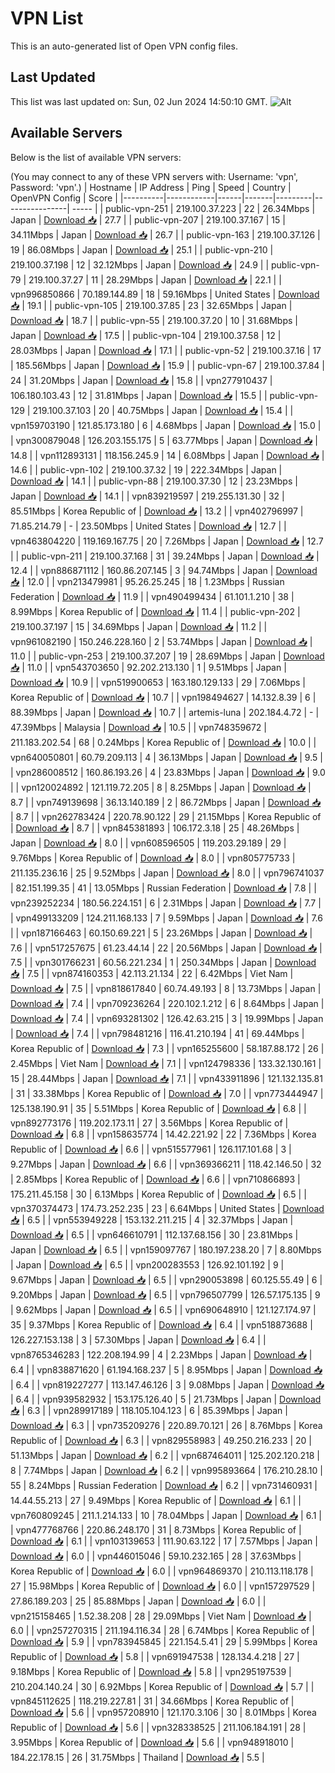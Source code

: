 # VPN List

This is an auto-generated list of Open VPN config files.

## Last Updated

This list was last updated on: Sun, 02 Jun 2024 14:50:10 GMT.
![Alt](https://repobeats.axiom.co/api/embed/186b98318ef1479477931607c1ad7d823f12451f.svg "Repobeats analytics image")

## Available Servers

Below is the list of available VPN servers:

(You may connect to any of these VPN servers with: Username: 'vpn', Password: 'vpn'.)
| Hostname | IP Address | Ping | Speed | Country | OpenVPN Config | Score |
|----------|------------|------|-------|---------|----------------| ----- |
| public-vpn-251 | 219.100.37.223 | 22 | 26.34Mbps | Japan | [Download 📥](./configs/server_0_JP.ovpn) | 27.7 |
| public-vpn-207 | 219.100.37.167 | 15 | 34.11Mbps | Japan | [Download 📥](./configs/server_1_JP.ovpn) | 26.7 |
| public-vpn-163 | 219.100.37.126 | 19 | 86.08Mbps | Japan | [Download 📥](./configs/server_2_JP.ovpn) | 25.1 |
| public-vpn-210 | 219.100.37.198 | 12 | 32.12Mbps | Japan | [Download 📥](./configs/server_3_JP.ovpn) | 24.9 |
| public-vpn-79 | 219.100.37.27 | 11 | 28.29Mbps | Japan | [Download 📥](./configs/server_4_JP.ovpn) | 22.1 |
| vpn996850866 | 70.189.144.89 | 18 | 59.16Mbps | United States | [Download 📥](./configs/server_5_US.ovpn) | 19.1 |
| public-vpn-105 | 219.100.37.85 | 23 | 32.65Mbps | Japan | [Download 📥](./configs/server_6_JP.ovpn) | 18.7 |
| public-vpn-55 | 219.100.37.20 | 10 | 31.68Mbps | Japan | [Download 📥](./configs/server_7_JP.ovpn) | 17.5 |
| public-vpn-104 | 219.100.37.58 | 12 | 28.03Mbps | Japan | [Download 📥](./configs/server_8_JP.ovpn) | 17.1 |
| public-vpn-52 | 219.100.37.16 | 17 | 185.56Mbps | Japan | [Download 📥](./configs/server_9_JP.ovpn) | 15.9 |
| public-vpn-67 | 219.100.37.84 | 24 | 31.20Mbps | Japan | [Download 📥](./configs/server_10_JP.ovpn) | 15.8 |
| vpn277910437 | 106.180.103.43 | 12 | 31.81Mbps | Japan | [Download 📥](./configs/server_11_JP.ovpn) | 15.5 |
| public-vpn-129 | 219.100.37.103 | 20 | 40.75Mbps | Japan | [Download 📥](./configs/server_12_JP.ovpn) | 15.4 |
| vpn159703190 | 121.85.173.180 | 6 | 4.68Mbps | Japan | [Download 📥](./configs/server_13_JP.ovpn) | 15.0 |
| vpn300879048 | 126.203.155.175 | 5 | 63.77Mbps | Japan | [Download 📥](./configs/server_14_JP.ovpn) | 14.8 |
| vpn112893131 | 118.156.245.9 | 14 | 6.08Mbps | Japan | [Download 📥](./configs/server_15_JP.ovpn) | 14.6 |
| public-vpn-102 | 219.100.37.32 | 19 | 222.34Mbps | Japan | [Download 📥](./configs/server_16_JP.ovpn) | 14.1 |
| public-vpn-88 | 219.100.37.30 | 12 | 23.23Mbps | Japan | [Download 📥](./configs/server_17_JP.ovpn) | 14.1 |
| vpn839219597 | 219.255.131.30 | 32 | 85.51Mbps | Korea Republic of | [Download 📥](./configs/server_18_KR.ovpn) | 13.2 |
| vpn402796997 | 71.85.214.79 | - | 23.50Mbps | United States | [Download 📥](./configs/server_19_US.ovpn) | 12.7 |
| vpn463804220 | 119.169.167.75 | 20 | 7.26Mbps | Japan | [Download 📥](./configs/server_20_JP.ovpn) | 12.7 |
| public-vpn-211 | 219.100.37.168 | 31 | 39.24Mbps | Japan | [Download 📥](./configs/server_21_JP.ovpn) | 12.4 |
| vpn886871112 | 160.86.207.145 | 3 | 94.74Mbps | Japan | [Download 📥](./configs/server_22_JP.ovpn) | 12.0 |
| vpn213479981 | 95.26.25.245 | 18 | 1.23Mbps | Russian Federation | [Download 📥](./configs/server_23_RU.ovpn) | 11.9 |
| vpn490499434 | 61.101.1.210 | 38 | 8.99Mbps | Korea Republic of | [Download 📥](./configs/server_24_KR.ovpn) | 11.4 |
| public-vpn-202 | 219.100.37.197 | 15 | 34.69Mbps | Japan | [Download 📥](./configs/server_25_JP.ovpn) | 11.2 |
| vpn961082190 | 150.246.228.160 | 2 | 53.74Mbps | Japan | [Download 📥](./configs/server_26_JP.ovpn) | 11.0 |
| public-vpn-253 | 219.100.37.207 | 19 | 28.69Mbps | Japan | [Download 📥](./configs/server_27_JP.ovpn) | 11.0 |
| vpn543703650 | 92.202.213.130 | 1 | 9.51Mbps | Japan | [Download 📥](./configs/server_28_JP.ovpn) | 10.9 |
| vpn519900653 | 163.180.129.133 | 29 | 7.06Mbps | Korea Republic of | [Download 📥](./configs/server_29_KR.ovpn) | 10.7 |
| vpn198494627 | 14.132.8.39 | 6 | 88.39Mbps | Japan | [Download 📥](./configs/server_30_JP.ovpn) | 10.7 |
| artemis-luna | 202.184.4.72 | - | 47.39Mbps | Malaysia | [Download 📥](./configs/server_31_MY.ovpn) | 10.5 |
| vpn748359672 | 211.183.202.54 | 68 | 0.24Mbps | Korea Republic of | [Download 📥](./configs/server_32_KR.ovpn) | 10.0 |
| vpn640050801 | 60.79.209.113 | 4 | 36.13Mbps | Japan | [Download 📥](./configs/server_33_JP.ovpn) | 9.5 |
| vpn286008512 | 160.86.193.26 | 4 | 23.83Mbps | Japan | [Download 📥](./configs/server_34_JP.ovpn) | 9.0 |
| vpn120024892 | 121.119.72.205 | 8 | 8.25Mbps | Japan | [Download 📥](./configs/server_35_JP.ovpn) | 8.7 |
| vpn749139698 | 36.13.140.189 | 2 | 86.72Mbps | Japan | [Download 📥](./configs/server_36_JP.ovpn) | 8.7 |
| vpn262783424 | 220.78.90.122 | 29 | 21.15Mbps | Korea Republic of | [Download 📥](./configs/server_37_KR.ovpn) | 8.7 |
| vpn845381893 | 106.172.3.18 | 25 | 48.26Mbps | Japan | [Download 📥](./configs/server_38_JP.ovpn) | 8.0 |
| vpn608596505 | 119.203.29.189 | 29 | 9.76Mbps | Korea Republic of | [Download 📥](./configs/server_39_KR.ovpn) | 8.0 |
| vpn805775733 | 211.135.236.16 | 25 | 9.52Mbps | Japan | [Download 📥](./configs/server_40_JP.ovpn) | 8.0 |
| vpn796741037 | 82.151.199.35 | 41 | 13.05Mbps | Russian Federation | [Download 📥](./configs/server_41_RU.ovpn) | 7.8 |
| vpn239252234 | 180.56.224.151 | 6 | 2.31Mbps | Japan | [Download 📥](./configs/server_42_JP.ovpn) | 7.7 |
| vpn499133209 | 124.211.168.133 | 7 | 9.59Mbps | Japan | [Download 📥](./configs/server_43_JP.ovpn) | 7.6 |
| vpn187166463 | 60.150.69.221 | 5 | 23.26Mbps | Japan | [Download 📥](./configs/server_44_JP.ovpn) | 7.6 |
| vpn517257675 | 61.23.44.14 | 22 | 20.56Mbps | Japan | [Download 📥](./configs/server_45_JP.ovpn) | 7.5 |
| vpn301766231 | 60.56.221.234 | 1 | 250.34Mbps | Japan | [Download 📥](./configs/server_46_JP.ovpn) | 7.5 |
| vpn874160353 | 42.113.21.134 | 22 | 6.42Mbps | Viet Nam | [Download 📥](./configs/server_47_VN.ovpn) | 7.5 |
| vpn818617840 | 60.74.49.193 | 8 | 13.73Mbps | Japan | [Download 📥](./configs/server_48_JP.ovpn) | 7.4 |
| vpn709236264 | 220.102.1.212 | 6 | 8.64Mbps | Japan | [Download 📥](./configs/server_49_JP.ovpn) | 7.4 |
| vpn693281302 | 126.42.63.215 | 3 | 19.99Mbps | Japan | [Download 📥](./configs/server_50_JP.ovpn) | 7.4 |
| vpn798481216 | 116.41.210.194 | 41 | 69.44Mbps | Korea Republic of | [Download 📥](./configs/server_51_KR.ovpn) | 7.3 |
| vpn165255600 | 58.187.88.172 | 26 | 2.45Mbps | Viet Nam | [Download 📥](./configs/server_52_VN.ovpn) | 7.1 |
| vpn124798336 | 133.32.130.161 | 15 | 28.44Mbps | Japan | [Download 📥](./configs/server_53_JP.ovpn) | 7.1 |
| vpn433911896 | 121.132.135.81 | 31 | 33.38Mbps | Korea Republic of | [Download 📥](./configs/server_54_KR.ovpn) | 7.0 |
| vpn773444947 | 125.138.190.91 | 35 | 5.51Mbps | Korea Republic of | [Download 📥](./configs/server_55_KR.ovpn) | 6.8 |
| vpn892773176 | 119.202.173.11 | 27 | 3.56Mbps | Korea Republic of | [Download 📥](./configs/server_56_KR.ovpn) | 6.8 |
| vpn158635774 | 14.42.221.92 | 22 | 7.36Mbps | Korea Republic of | [Download 📥](./configs/server_57_KR.ovpn) | 6.6 |
| vpn515577961 | 126.117.101.68 | 3 | 9.27Mbps | Japan | [Download 📥](./configs/server_58_JP.ovpn) | 6.6 |
| vpn369366211 | 118.42.146.50 | 32 | 2.85Mbps | Korea Republic of | [Download 📥](./configs/server_59_KR.ovpn) | 6.6 |
| vpn710866893 | 175.211.45.158 | 30 | 6.13Mbps | Korea Republic of | [Download 📥](./configs/server_60_KR.ovpn) | 6.5 |
| vpn370374473 | 174.73.252.235 | 23 | 6.64Mbps | United States | [Download 📥](./configs/server_61_US.ovpn) | 6.5 |
| vpn553949228 | 153.132.211.215 | 4 | 32.37Mbps | Japan | [Download 📥](./configs/server_62_JP.ovpn) | 6.5 |
| vpn646610791 | 112.137.68.156 | 30 | 23.81Mbps | Japan | [Download 📥](./configs/server_63_JP.ovpn) | 6.5 |
| vpn159097767 | 180.197.238.20 | 7 | 8.80Mbps | Japan | [Download 📥](./configs/server_64_JP.ovpn) | 6.5 |
| vpn200283553 | 126.92.101.192 | 9 | 9.67Mbps | Japan | [Download 📥](./configs/server_65_JP.ovpn) | 6.5 |
| vpn290053898 | 60.125.55.49 | 6 | 9.20Mbps | Japan | [Download 📥](./configs/server_66_JP.ovpn) | 6.5 |
| vpn796507799 | 126.57.175.135 | 9 | 9.62Mbps | Japan | [Download 📥](./configs/server_67_JP.ovpn) | 6.5 |
| vpn690648910 | 121.127.174.97 | 35 | 9.37Mbps | Korea Republic of | [Download 📥](./configs/server_68_KR.ovpn) | 6.4 |
| vpn518873688 | 126.227.153.138 | 3 | 57.30Mbps | Japan | [Download 📥](./configs/server_69_JP.ovpn) | 6.4 |
| vpn8765346283 | 122.208.194.99 | 4 | 2.23Mbps | Japan | [Download 📥](./configs/server_70_JP.ovpn) | 6.4 |
| vpn838871620 | 61.194.168.237 | 5 | 8.95Mbps | Japan | [Download 📥](./configs/server_71_JP.ovpn) | 6.4 |
| vpn819227277 | 113.147.46.126 | 3 | 9.08Mbps | Japan | [Download 📥](./configs/server_72_JP.ovpn) | 6.4 |
| vpn939582932 | 153.175.126.40 | 5 | 21.73Mbps | Japan | [Download 📥](./configs/server_73_JP.ovpn) | 6.3 |
| vpn289917189 | 118.105.104.123 | 6 | 85.39Mbps | Japan | [Download 📥](./configs/server_74_JP.ovpn) | 6.3 |
| vpn735209276 | 220.89.70.121 | 26 | 8.76Mbps | Korea Republic of | [Download 📥](./configs/server_75_KR.ovpn) | 6.3 |
| vpn829558983 | 49.250.216.233 | 20 | 51.13Mbps | Japan | [Download 📥](./configs/server_76_JP.ovpn) | 6.2 |
| vpn687464011 | 125.202.120.218 | 8 | 7.74Mbps | Japan | [Download 📥](./configs/server_77_JP.ovpn) | 6.2 |
| vpn995893664 | 176.210.28.10 | 55 | 8.24Mbps | Russian Federation | [Download 📥](./configs/server_78_RU.ovpn) | 6.2 |
| vpn731460931 | 14.44.55.213 | 27 | 9.49Mbps | Korea Republic of | [Download 📥](./configs/server_79_KR.ovpn) | 6.1 |
| vpn760809245 | 211.1.214.133 | 10 | 78.04Mbps | Japan | [Download 📥](./configs/server_80_JP.ovpn) | 6.1 |
| vpn477768766 | 220.86.248.170 | 31 | 8.73Mbps | Korea Republic of | [Download 📥](./configs/server_81_KR.ovpn) | 6.1 |
| vpn103139653 | 111.90.63.122 | 17 | 7.57Mbps | Japan | [Download 📥](./configs/server_82_JP.ovpn) | 6.0 |
| vpn446015046 | 59.10.232.165 | 28 | 37.63Mbps | Korea Republic of | [Download 📥](./configs/server_83_KR.ovpn) | 6.0 |
| vpn964869370 | 210.113.118.178 | 27 | 15.98Mbps | Korea Republic of | [Download 📥](./configs/server_84_KR.ovpn) | 6.0 |
| vpn157297529 | 27.86.189.203 | 25 | 85.88Mbps | Japan | [Download 📥](./configs/server_85_JP.ovpn) | 6.0 |
| vpn215158465 | 1.52.38.208 | 28 | 29.09Mbps | Viet Nam | [Download 📥](./configs/server_86_VN.ovpn) | 6.0 |
| vpn257270315 | 211.194.116.34 | 28 | 6.74Mbps | Korea Republic of | [Download 📥](./configs/server_87_KR.ovpn) | 5.9 |
| vpn783945845 | 221.154.5.41 | 29 | 5.99Mbps | Korea Republic of | [Download 📥](./configs/server_88_KR.ovpn) | 5.8 |
| vpn691947538 | 128.134.4.218 | 27 | 9.18Mbps | Korea Republic of | [Download 📥](./configs/server_89_KR.ovpn) | 5.8 |
| vpn295197539 | 210.204.140.24 | 30 | 6.92Mbps | Korea Republic of | [Download 📥](./configs/server_90_KR.ovpn) | 5.7 |
| vpn845112625 | 118.219.227.81 | 31 | 34.66Mbps | Korea Republic of | [Download 📥](./configs/server_91_KR.ovpn) | 5.6 |
| vpn957208910 | 121.170.3.106 | 30 | 8.01Mbps | Korea Republic of | [Download 📥](./configs/server_92_KR.ovpn) | 5.6 |
| vpn328338525 | 211.106.184.191 | 28 | 3.95Mbps | Korea Republic of | [Download 📥](./configs/server_93_KR.ovpn) | 5.6 |
| vpn948918010 | 184.22.178.15 | 26 | 31.75Mbps | Thailand | [Download 📥](./configs/server_94_TH.ovpn) | 5.5 |
